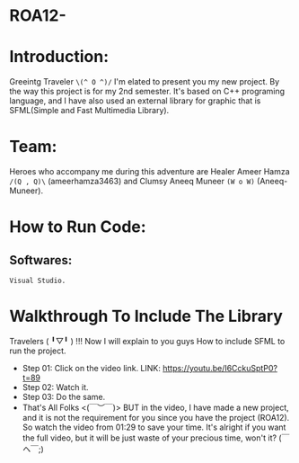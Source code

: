 # ROA12-
# Introduction:
Greeintg Traveler `\(^ O ^)/`
  I'm elated to present you my new project. By the way this project is for my 2nd semester. It's based on C++ programing language, and I have also used an external library for graphic that is SFML(Simple and Fast Multimedia Library).

# Team:
  Heroes who accompany me during this adventure are Healer Ameer Hamza `/(Q , Q)\` (ameerhamza3463) 
  and Clumsy Aneeq Muneer `(W o W)` (Aneeq-Muneer).

# How to Run Code:
  ## Softwares:
    Visual Studio.

# Walkthrough To Include The Library
  Travelers ( ╹▽╹ ) !!! Now I will explain to you guys How to include SFML to run the project.
  * Step 01: Click on the video link.
    LINK: https://youtu.be/I6CckuSptP0?t=89
  * Step 02: Watch it.
  * Step 03: Do the same.
  * That's All Folks <(￣︶￣)>
  BUT in the video, I have made a new project, and it is not the requirement for you since you have the project (ROA12). So watch the video from 01:29 to save your time. It's alright if you want the full video,  but it will be just waste of your precious time, won't it? (￣ヘ￣;)
  
